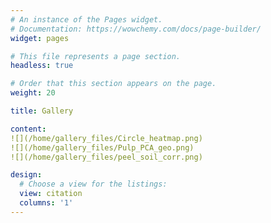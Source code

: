 ```yaml
---
# An instance of the Pages widget.
# Documentation: https://wowchemy.com/docs/page-builder/
widget: pages

# This file represents a page section.
headless: true

# Order that this section appears on the page.
weight: 20

title: Gallery

content:
![](/home/gallery_files/Circle_heatmap.png)
![](/home/gallery_files/Pulp_PCA_geo.png)
![](/home/gallery_files/peel_soil_corr.png)

design:
  # Choose a view for the listings:
  view: citation
  columns: '1'
---
```






